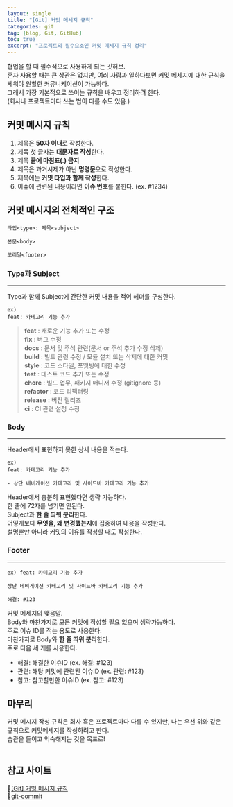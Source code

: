 ```yaml
---
layout: single
title: "[Git] 커밋 메세지 규칙"
categories: git
tag: [blog, Git, GitHub]
toc: true
excerpt: "프로젝트의 필수요소인 커밋 메세지 규칙 정리"
---
```


협업을 할 때 필수적으로 사용하게 되는 깃허브.<br>
혼자 사용할 때는 큰 상관은 없지만, 여러 사람과 일하다보면 커밋 메세지에 대한 규칙을 세워야 원할한 커뮤니케이션이 가능하다.<br>
그래서 가장 기본적으로 쓰이는 규칙을 배우고 정리하려 한다.<br>
(회사나 프로젝트마다 쓰는 법이 다를 수도 있음.)<br>


## 커밋 메시지 규칙
1. 제목은 **50자 이내**로 작성한다.
2. 제목 첫 글자는 **대문자로 작성**한다.
3. 제목 **끝에 마침표(.) 금지**
4. 제목은 과거시제가 아닌 **명령문**으로 작성한다.
5. 제목에는 **커밋 타입과 함께 작성**한다.
6. 이슈에 관련된 내용이라면 **이슈 번호**를 붙힌다. (ex. #1234)

 
## 커밋 메시지의 전체적인 구조
~~~
타입<type>: 제목<subject>

본문<body>

꼬리말<footer>
~~~


### Type과 Subject
* * *
Type과 함께 Subject에 간단한 커밋 내용을 적어 헤더를 구성한다.<br>

~~~
ex) 
feat: 카테고리 기능 추가
~~~

> **feat** : 새로운 기능 추가 또는 수정<br>
> **fix** : 버그 수정<br>
> **docs** : 문서 및 주석 관련(문서 or 주석 추가 수정 삭제)<br>
> **build** : 빌드 관련 수정 / 모듈 설치 또는 삭제에 대한 커밋<br>
> **style** : 코드 스타일, 포맷팅에 대한 수정<br>
> **test** : 테스트 코드 추가 또는 수정<br>
> **chore** :  빌드 업무, 패키지 매니저 수정 (gitignore 등)<br>
> **refactor** : 코드 리팩터링<br>
> **release** : 버전 릴리즈<br>
> **ci** : CI 관련 설정 수정<br>

### Body
* * *
Header에서 표현하지 못한 상세 내용을 적는다.<br>

~~~
ex) 
feat: 카테고리 기능 추가

- 상단 네비게이션 카테고리 및 사이드바 카테고리 기능 추가
~~~

Header에서 충분히 표현했다면 생략 가능하다.<br>
한 줄에 72자를 넘기면 안된다.<br>
Subject과 **한 줄 띄워 분리**한다.<br>
어떻게보다 **무엇을, 왜 변경했는지**에 집중하여 내용을 작성한다.<br>
설명뿐만 아니라 커밋의 이유를 작성할 때도 작성한다.<br>


### Footer
* * *

~~~
ex) feat: 카테고리 기능 추가

상단 네비게이션 카테고리 및 사이드바 카테고리 기능 추가

해결: #123
~~~ 

커밋 메세지의 맺음말.<br>
Body와 마찬가지로 모든 커밋에 작성할 필요 없으며 생략가능하다.<br>
주로 이슈 ID를 적는 용도로 사용한다.<br>
마찬가지로 Body와 **한 줄 띄워 분리**한다.<br>
주로 다음 세 개를 사용한다. <br>
- 해결: 해결한 이슈ID (ex. 해결: #123)
- 관련: 해당 커밋에 관련된 이슈ID (ex. 관련: #123)
- 참고: 참고할만한 이슈ID (ex. 참고: #123)



## 마무리
커밋 메시지 작성 규칙은 회사 혹은 프로젝트마다 다를 수 있지만, 나는 우선 위와 같은 규칙으로 커밋메세지를 작성하려고 한다.<br>
습관을 들이고 익숙해지는 것을 목표로!<br><br>

## 참고 사이트
🔗[[Git] 커밋 메시지 규칙](https://newkimjiwon.tistory.com/199#Footer-1)<br>
🔗[git-commit](https://github.com/SpaceStationLab/git-commit)<br>
